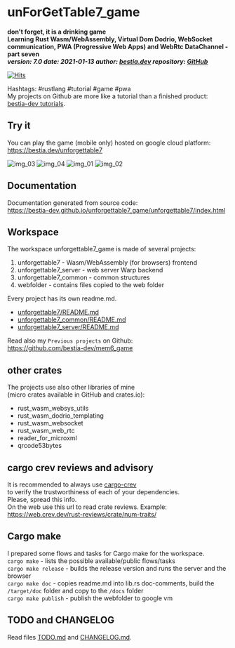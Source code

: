 # unForGetTable7_game

**don't forget, it is a drinking game**  
**Learning Rust Wasm/WebAssembly, Virtual Dom Dodrio, WebSocket communication, PWA (Progressive Web Apps) and WebRtc DataChannel - part seven**  
***version: 7.0  date: 2021-01-13 author: [bestia.dev](https://bestia.dev) repository: [GitHub](https://github.com/bestia-dev/unForGetTable7_game)***  

[![Hits](https://hits.seeyoufarm.com/api/count/incr/badge.svg?url=https%3A%2F%2Fgithub.com%2Fbestia-dev%2Funforgettable7_game&count_bg=%2379C83D&title_bg=%23555555&icon=&icon_color=%23E7E7E7&title=hits&edge_flat=false)](https://hits.seeyoufarm.com)

Hashtags: #rustlang #tutorial #game #pwa  
My projects on Github are more like a tutorial than a finished product: [bestia-dev tutorials](https://github.com/bestia-dev/tutorials_rust_wasm).

## Try it

You can play the game (mobile only) hosted on google cloud platform:  
<https://bestia.dev/unforgettable7>  

![img_03](https://github.com/bestia-dev/unforgettable7_game/raw/main/webfolder/unforgettable7/images/sample_03.jpg)
![img_04](https://github.com/bestia-dev/unforgettable7_game/raw/main/webfolder/unforgettable7/images/sample_04.jpg)
![img_01](https://github.com/bestia-dev/unforgettable7_game/raw/main/webfolder/unforgettable7/images/sample_01.jpg)
![img_02](https://github.com/bestia-dev/unforgettable7_game/raw/main/webfolder/unforgettable7/images/sample_02.jpg)

## Documentation

Documentation generated from source code:  
<https://bestia-dev.github.io/unforgettable7_game/unforgettable7/index.html>  

## Workspace

The workspace unforgettable7_game is made of several projects:  

1. unforgettable7 - Wasm/WebAssembly (for browsers) frontend  
2. unforgettable7_server - web server Warp backend  
3. unforgettable7_common - common structures  
4. webfolder - contains files copied to the web folder

Every project has its own readme.md.  

- [unforgettable7/README.md](
https://github.com/bestia-dev/unforgettable7_game/blob/main/unforgettable7/README.md)  
- [unforgettable7_common/README.md](https://github.com/bestia-dev/unforgettable7_game/blob/main/unforgettable7_common/README.md)  
- [unforgettable7_server/README.md](https://github.com/bestia-dev/unforgettable7_game/blob/main/unforgettable7_server/README.md)  
  
Read also my `Previous projects` on Github:  
<https://github.com/bestia-dev/mem6_game>  

## other crates

The projects use also other libraries of mine  
(micro crates available in GitHub and crates.io):

- rust_wasm_websys_utils
- rust_wasm_dodrio_templating
- rust_wasm_websocket
- rust_wasm_web_rtc
- reader_for_microxml
- qrcode53bytes

## cargo crev reviews and advisory

It is recommended to always use [cargo-crev](https://github.com/crev-dev/cargo-crev)  
to verify the trustworthiness of each of your dependencies.  
Please, spread this info.  
On the web use this url to read crate reviews. Example:  
<https://web.crev.dev/rust-reviews/crate/num-traits/>  

## Cargo make

I prepared some flows and tasks for Cargo make for the workspace.  
`cargo make` - lists the possible available/public flows/tasks  
`cargo make release` - builds the release version and runs the server and the browser  
`cargo make doc` - copies readme.md into lib.rs doc-comments, build the `/target/doc` folder and copy to the `/docs` folder  
`cargo make publish` - publish the webfolder to google vm  

## TODO and CHANGELOG

Read files [TODO.md](https://github.com/bestia-dev/unforgettable7_game/blob/main/TODO.md) and [CHANGELOG.md](https://github.com/bestia-dev/unforgettable7_game/blob/main/CHANGELOG.md).  

